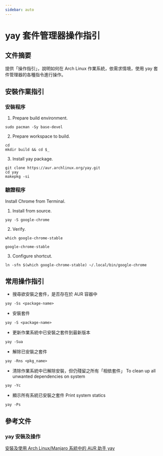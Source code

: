 ```yaml
---
sidebar: auto
---
```


# yay 套件管理器操作指引

## 文件摘要

提供「操作指引」，說明如何在 Arch Linux 作業系統，依需求情境，使用 yay 套件管理器的各種指令進行操作。

## 安裝作業指引

### 安裝程序

1. Prepare build environment.

```
sudo pacman -Sy base-devel
```

2. Prepare workspace to build.

```
cd
mkdir build && cd $_
```

3. Install yay package.

```
git clone https://aur.archlinux.org/yay.git
cd yay
makepkg -si
```

### 驗證程序

Install Chrome from Terminal.

1. Install from source.

```
yay -S google-chrome
```

2. Verify.

```
which google-chrome-stable

google-chrome-stable
```

3. Configure shortcut.

```
ln -sfn $(which google-chrome-stable) ~/.local/bin/google-chrome
```

## 常用操作指引

- 搜尋欲安裝之套件，是否存在於 AUR 容器中

```
yay -Ss <package-name>
```

- 安裝套件

```
yay -S <package-name>
```

- 更新作業系統中已安裝之套件到最新版本

```
yay -Sua
```

- 解除已安裝之套件

```
yay -Rns <pkg_name>
```

- 清除作業系統中已解除安裝，但仍殘留之所有「相依套件」
  To clean up all unwanted dependencies on system

```
yay -Yc
```

- 顯示所有系統已安裝之套件
  Print system statics

```
yay -Ps
```

## 參考文件

### yay 安裝及操作

[安裝及使用 Arch Linux/Manjaro 系統中的 AUR 助手 yay](https://zh-hant.hotbak.net/key/yay%E4%BD%BF%E7%94%A8.html)

